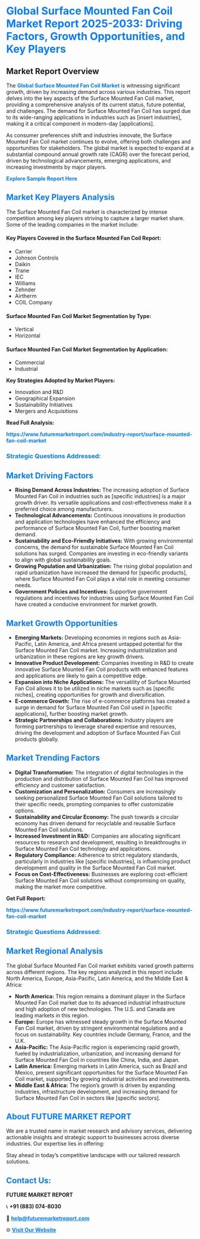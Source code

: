 <h1 style="color: #007BFF;">Global Surface Mounted Fan Coil Market Report 2025-2033: Driving Factors, Growth Opportunities, and Key Players</h1>

<section id="overview">
<h2>Market Report Overview</h2>
<p>The <a href="https://www.futuremarketreport.com/industry-report/surface-mounted-fan-coil-market" style="color: #007BFF; text-decoration: none;"><strong>Global Surface Mounted Fan Coil Market</strong></a> is witnessing significant growth, driven by increasing demand across various industries. This report delves into the key aspects of the Surface Mounted Fan Coil market, providing a comprehensive analysis of its current status, future potential, and challenges. The demand for Surface Mounted Fan Coil has surged due to its wide-ranging applications in industries such as [insert industries], making it a critical component in modern-day [applications].</p>
<p>As consumer preferences shift and industries innovate, the Surface Mounted Fan Coil market continues to evolve, offering both challenges and opportunities for stakeholders. The global market is expected to expand at a substantial compound annual growth rate (CAGR) over the forecast period, driven by technological advancements, emerging applications, and increasing investments by major players.</p>
</section>

<section id="overview">
<p><a href="https://www.futuremarketreport.com/request-sample/reportId=42273" style="color: #007BFF; text-decoration: none;"><strong>Explore Sample Report Here</strong></a></p>
</section>

<section id="key-players">
<h2 style="color: #007BFF;">Market Key Players Analysis</h2>
<p>The Surface Mounted Fan Coil market is characterized by intense competition among key players striving to capture a larger market share. Some of the leading companies in the market include:</p>
<h4>Key Players Covered in the Surface Mounted Fan Coil Report:</h4>
<ul><li>Carrier</li><li>Johnson Controls</li><li>Daikin</li><li>Trane</li><li>IEC</li><li>Williams</li><li>Zehnder</li><li>Airtherm</li><li>COIL Company</li></ul>
<h4>Surface Mounted Fan Coil Market Segmentation by Type:</h4>
<ul><li>Vertical</li><li>Horizontal</li></ul>

<h4>Surface Mounted Fan Coil Market Segmentation by Application:</h4>
<ul><li>Commercial</li><li>Industrial</li></ul>
<p><strong>Key Strategies Adopted by Market Players:</strong></p>
<ul>
<li>Innovation and R&D</li>
<li>Geographical Expansion</li>
<li>Sustainability Initiatives</li>
<li>Mergers and Acquisitions</li>
</ul>
</section>

<section>
<p><strong>Read Full Analysis: </strong></p><a href="https://www.futuremarketreport.com/industry-report/surface-mounted-fan-coil-market" style="color: #007BFF; text-decoration: none;"><strong>https://www.futuremarketreport.com/industry-report/surface-mounted-fan-coil-market</strong></a>
<h3 style="color: #007BFF;">Strategic Questions Addressed:</h3>
</section>

<section id="driving-factors">
<h2 style="color: #007BFF;">Market Driving Factors</h2>
<ul>
<li><strong>Rising Demand Across Industries:</strong> The increasing adoption of Surface Mounted Fan Coil in industries such as [specific industries] is a major growth driver. Its versatile applications and cost-effectiveness make it a preferred choice among manufacturers.</li>
<li><strong>Technological Advancements:</strong> Continuous innovations in production and application technologies have enhanced the efficiency and performance of Surface Mounted Fan Coil, further boosting market demand.</li>
<li><strong>Sustainability and Eco-Friendly Initiatives:</strong> With growing environmental concerns, the demand for sustainable Surface Mounted Fan Coil solutions has surged. Companies are investing in eco-friendly variants to align with global sustainability goals.</li>
<li><strong>Growing Population and Urbanization:</strong> The rising global population and rapid urbanization have increased the demand for [specific products], where Surface Mounted Fan Coil plays a vital role in meeting consumer needs.</li>
<li><strong>Government Policies and Incentives:</strong> Supportive government regulations and incentives for industries using Surface Mounted Fan Coil have created a conducive environment for market growth.</li>
</ul>
</section>

<section id="growth-opportunities">
<h2 style="color: #007BFF;">Market Growth Opportunities</h2>
<ul>
<li><strong>Emerging Markets:</strong> Developing economies in regions such as Asia-Pacific, Latin America, and Africa present untapped potential for the Surface Mounted Fan Coil market. Increasing industrialization and urbanization in these regions are key growth drivers.</li>
<li><strong>Innovative Product Development:</strong> Companies investing in R&D to create innovative Surface Mounted Fan Coil products with enhanced features and applications are likely to gain a competitive edge.</li>
<li><strong>Expansion into Niche Applications:</strong> The versatility of Surface Mounted Fan Coil allows it to be utilized in niche markets such as [specific niches], creating opportunities for growth and diversification.</li>
<li><strong>E-commerce Growth:</strong> The rise of e-commerce platforms has created a surge in demand for Surface Mounted Fan Coil used in [specific applications], further boosting market growth.</li>
<li><strong>Strategic Partnerships and Collaborations:</strong> Industry players are forming partnerships to leverage shared expertise and resources, driving the development and adoption of Surface Mounted Fan Coil products globally.</li>
</ul>
</section>

<section id="trending-factors">
<h2 style="color: #007BFF;">Market Trending Factors</h2>
<ul>
<li><strong>Digital Transformation:</strong> The integration of digital technologies in the production and distribution of Surface Mounted Fan Coil has improved efficiency and customer satisfaction.</li>
<li><strong>Customization and Personalization:</strong> Consumers are increasingly seeking personalized Surface Mounted Fan Coil solutions tailored to their specific needs, prompting companies to offer customizable options.</li>
<li><strong>Sustainability and Circular Economy:</strong> The push towards a circular economy has driven demand for recyclable and reusable Surface Mounted Fan Coil solutions.</li>
<li><strong>Increased Investment in R&D:</strong> Companies are allocating significant resources to research and development, resulting in breakthroughs in Surface Mounted Fan Coil technology and applications.</li>
<li><strong>Regulatory Compliance:</strong> Adherence to strict regulatory standards, particularly in industries like [specific industries], is influencing product development and quality in the Surface Mounted Fan Coil market.</li>
<li><strong>Focus on Cost-Effectiveness:</strong> Businesses are exploring cost-efficient Surface Mounted Fan Coil solutions without compromising on quality, making the market more competitive.</li>
</ul>
</section>

<section>
<p><strong>Get Full Report: </strong></p><a href="https://www.futuremarketreport.com/industry-report/surface-mounted-fan-coil-market" style="color: #007BFF; text-decoration: none;"><strong>https://www.futuremarketreport.com/industry-report/surface-mounted-fan-coil-market</strong></a>
<h3 style="color: #007BFF;">Strategic Questions Addressed:</h3>
</section>


<section id="regional-analysis">
<h2 style="color: #007BFF;">Market Regional Analysis</h2>
<p>The global Surface Mounted Fan Coil market exhibits varied growth patterns across different regions. The key regions analyzed in this report include North America, Europe, Asia-Pacific, Latin America, and the Middle East & Africa:</p>
<ul>
<li><strong>North America:</strong> This region remains a dominant player in the Surface Mounted Fan Coil market due to its advanced industrial infrastructure and high adoption of new technologies. The U.S. and Canada are leading markets in this region.</li>
<li><strong>Europe:</strong> Europe has witnessed steady growth in the Surface Mounted Fan Coil market, driven by stringent environmental regulations and a focus on sustainability. Key countries include Germany, France, and the U.K.</li>
<li><strong>Asia-Pacific:</strong> The Asia-Pacific region is experiencing rapid growth, fueled by industrialization, urbanization, and increasing demand for Surface Mounted Fan Coil in countries like China, India, and Japan.</li>
<li><strong>Latin America:</strong> Emerging markets in Latin America, such as Brazil and Mexico, present significant opportunities for the Surface Mounted Fan Coil market, supported by growing industrial activities and investments.</li>
<li><strong>Middle East & Africa:</strong> The region’s growth is driven by expanding industries, infrastructure development, and increasing demand for Surface Mounted Fan Coil in sectors like [specific sectors].</li>
</ul>
</section>

<footer>
<h2 style="color: #007BFF;">About FUTURE MARKET REPORT</h2>
<p>We are a trusted name in market research and advisory services, delivering actionable insights and strategic support to businesses across diverse industries. Our expertise lies in offering:</p>

<p>Stay ahead in today’s competitive landscape with our tailored research solutions.</p>

<h2 style="color: #007BFF;">Contact Us:</h2>
<p><strong>FUTURE MARKET REPORT</strong></p>
<p>📞 <strong>+91 (883) 074-8030</strong></p>
<p>📧 <strong><a href="mailto:help@futuremarketreport.com" style="color: #007BFF;">help@futuremarketreport.com</a></strong></p>
<p>🌐 <strong><a href="https://www.futuremarketreport.com/" style="color: #007BFF;">Visit Our Website</a></strong></p>
</footer>